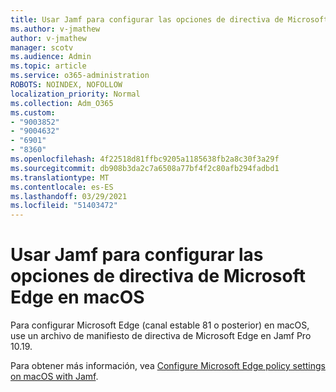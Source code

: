 ```yaml
---
title: Usar Jamf para configurar las opciones de directiva de Microsoft Edge en macOS
ms.author: v-jmathew
author: v-jmathew
manager: scotv
ms.audience: Admin
ms.topic: article
ms.service: o365-administration
ROBOTS: NOINDEX, NOFOLLOW
localization_priority: Normal
ms.collection: Adm_O365
ms.custom:
- "9003852"
- "9004632"
- "6901"
- "8360"
ms.openlocfilehash: 4f22518d81ffbc9205a1185638fb2a8c30f3a29f
ms.sourcegitcommit: db908b3da2c7a6508a77bf4f2c80afb294fadbd1
ms.translationtype: MT
ms.contentlocale: es-ES
ms.lasthandoff: 03/29/2021
ms.locfileid: "51403472"
---
```

# <a name="use-jamf-to-configure-microsoft-edge-policy-settings-on-macos"></a>Usar Jamf para configurar las opciones de directiva de Microsoft Edge en macOS

Para configurar Microsoft Edge (canal estable 81 o posterior) en macOS, use un archivo de manifiesto de directiva de Microsoft Edge en Jamf Pro 10.19.

Para obtener más información, vea [Configure Microsoft Edge policy settings on macOS with Jamf](https://go.microsoft.com/fwlink/?linkid=2134761).
